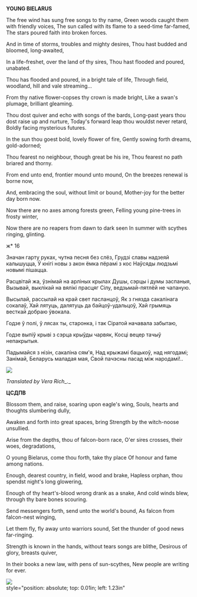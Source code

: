  
**YOUNG BIELARUS**

The free wind has sung free songs to thy name, Green woods caught them with friendly voices, The sun called with its flame to a seed-time far-famed, The stars poured faith into broken forces.

And in time of storms, troubles and mighty desires, Thou hast budded and bloomed, long-awaited,

In a life-freshet, over the land of thy sires, Thou hast flooded and poured, unabated.

Thou has flooded and poured, in a bright tale of life, Through field, woodland, hill and vale streaming...

From thy native flower-copses thy crown is made bright, Like a swan's plumage, brilliant gleaming.

Thou dost quiver and echo with songs of the bards, Long-past years thou dost raise up and nurture, Today's forward leap thou wouldst never retard, Boldly facing mysterious futures.

In the sun thou goest bold, lovely flower of fire, Gently sowing forth dreams, gold-adorned;

Thou fearest no neighbour, though great be his ire, Thou fearest no path briared and thorny.

From end unto end, frontier mound unto mound, On the breezes renewal is borne now,

And, embracing the soul, without limit or bound, Mother-joy for the better day born now.

Now there are no axes among forests green, Felling young pine-trees in frosty winter,

Now there are no reapers from dawn to dark seen In summer with scythes ringing, glinting.

ж* 16

Значан гарту руках, чутна песня без слёз, Грудзі славы надзеяй калышуцца, Ў кнігі новы з акон ёмка пёрамі з кос Наўсяды людзьмі новымі пішацца.

Расцвітай жа, ўзнімай на арліных крылах Душы, сэрцы і думы заспаныя, Вызывай, выклікай на вялікі прасцяг Сілу, ведзьмай-пятлёй не чапаную.

Высылай, рассылай на край свет пасланцоў, Як з гнязда сакалінага сокалаў, Хай лятуць, далятуць да байцоў-удальцоў, Хай грымяць весткай добраю ўвокала.

Годзе ў полі, ў  лясах ты, старонка, і так Сіратой начавала забытаю,

Годзе выпіў крыві з сэрца крыўды чарвяк, Косці вецер тачыў непакрытыя.

Падымайся з нізін, сакаліна сям'я, Над крыжамі бацькоў, над нягодамі; Занімай, Беларусь маладая мая, Свой пачэсны пасад між народамі!..

![](2022-%D0%9C%D1%96%D0%BD%D1%81%D0%BA-%D0%BB%D1%83%D1%87%D0%BD%D0%B0%D1%81%D1%86%D1%8C-%D0%BC%D1%96%D0%BA%D0%BE%D0%BB%D0%B0-%D0%BC%D1%8F%D1%82%D0%BB%D1%96%D1%86%D0%BA%D1%96_html_833ef25f834bed1d.jpg)

_Translated_  _by_ _Vera Rich__._

**ЦСДПВ**

Blossom them, and raise, soaring upon eagle's wing, Souls, hearts and thoughts slumbering dully,

Awaken and forth into great spaces, bring Strength by the witch-noose unsullied.

Arise from the depths, thou of falcon-born race, O'er sires crosses, their woes, degradations,

O young Bielarus, come thou forth, take thy place Of honour and fame among nations.

Enough, dearest country, in field, wood and brake, Hapless orphan, thou spendst night's long glowering,

Enough of thy heart's-blood wrong drank as a snake, And cold winds blew, through thy bare bones scouring.

Send messengers forth, send unto the world's bound, As falcon from falcon-nest winging,

Let them fly, fly away unto warriors sound, Set the thunder of good news far-ringing.

Strength is known in the hands, without tears songs are blithe, Desirous of glory, breasts quiver,

In their books a new law, with pens of sun-scythes, New people are writing for ever.

![](2022-%D0%9C%D1%96%D0%BD%D1%81%D0%BA-%D0%BB%D1%83%D1%87%D0%BD%D0%B0%D1%81%D1%86%D1%8C-%D0%BC%D1%96%D0%BA%D0%BE%D0%BB%D0%B0-%D0%BC%D1%8F%D1%82%D0%BB%D1%96%D1%86%D0%BA%D1%96_html_f74ed88f7482d3a3.jpg)  
style="position: absolute; top: 0.01in; left: 1.23in"  
